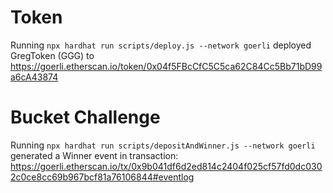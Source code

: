 # Token 

Running `npx hardhat run scripts/deploy.js --network goerli` deployed GregToken (GGG) to https://goerli.etherscan.io/token/0x04f5FBcCfC5C5ca62C84Cc5Bb71bD99a6cA43874

# Bucket Challenge

Running `npx hardhat run scripts/depositAndWinner.js --network goerli` generated a Winner event in transaction: https://goerli.etherscan.io/tx/0x9b041df6d2ed814c2404f025cf57fd0dc0302c0ce8cc69b967bcf81a76106844#eventlog 

